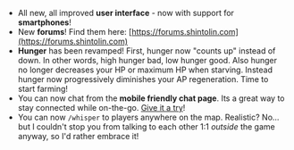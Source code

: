 * All new, all improved **user interface** - now with support for **smartphones**!
* New **forums**! Find them here: [https://forums.shintolin.com](https://forums.shintolin.com)
* **Hunger** has been revamped! First, hunger now "counts up" instead of down. In other words, high hunger bad, low hunger good. Also hunger no longer decreases your HP or maximum HP when starving. Instead hunger now progressively diminishes your AP regeneration. Time to start farming!
* You can now chat from the **mobile friendly chat page**. Its a great way to stay connected while on-the-go. [Give it a try](https://www.shintolin.com/game/chat)!
* You can now `/whisper` to players anywhere on the map. Realistic? No... but I couldn't stop you from talking to each other 1:1 _outside_ the game anyway, so I'd rather embrace it!
